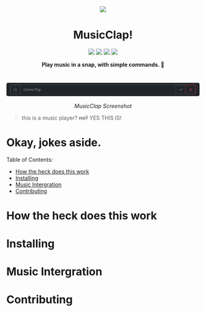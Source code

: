 <p align="center">
  <img src="https://raw.githubusercontent.com/DeveloLongScript/MusicSnap/main/.rm/MusicClap.png" width="150">
</p>
<h1 align="center">MusicClap!</h1>
<p align="center">
  <img src="https://img.shields.io/badge/stage-beta-yellow">
  <img src="https://img.shields.io/badge/music%20support-spotify-brightgreen">
  <img src="https://img.shields.io/badge/language-javascript-informational">
  <img src="https://img.shields.io/badge/framework-electron-green">
</p>
<p align="center">
  <strong>Play music in a snap, with simple commands. 🫰 </strong>
</p>

# 
<p align="center">
  <img src="https://raw.githubusercontent.com/DeveloLongScript/MusicClap/main/.rm/Screenshot%202023-02-11%20123839.png" width="600">
</p>

<p align="center">
  <em>MusicClap Screenshot</em>
</p>

> this is a music player? ~~no?~~ YES THIS IS!

# Okay, jokes aside.
Table of Contents:
* [How the heck does this work](https://github.com/DeveloLongScript/MusicClap#how-the-heck-does-this-work)
* [Installing](https://github.com/DeveloLongScript/MusicClap#installing)
* [Music Intergration](https://github.com/DeveloLongScript/MusicClap#music-intergration)
* [Contributing](https://github.com/DeveloLongScript/MusicClap#contributing)

# How the heck does this work

# Installing

# Music Intergration

# Contributing

